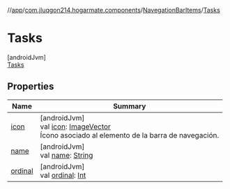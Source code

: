 //[app](../../../../index.md)/[com.jluqgon214.hogarmate.components](../../index.md)/[NavegationBarItems](../index.md)/[Tasks](index.md)

# Tasks

[androidJvm]\
[Tasks](index.md)

## Properties

| Name | Summary |
|---|---|
| [icon](../icon.md) | [androidJvm]<br>val [icon](../icon.md): [ImageVector](https://developer.android.com/reference/kotlin/androidx/compose/ui/graphics/vector/ImageVector.html)<br>Ícono asociado al elemento de la barra de navegación. |
| [name](../-settings/index.md#-372974862%2FProperties%2F-912451524) | [androidJvm]<br>val [name](../-settings/index.md#-372974862%2FProperties%2F-912451524): [String](https://kotlinlang.org/api/latest/jvm/stdlib/kotlin-stdlib/kotlin/-string/index.html) |
| [ordinal](../-settings/index.md#-739389684%2FProperties%2F-912451524) | [androidJvm]<br>val [ordinal](../-settings/index.md#-739389684%2FProperties%2F-912451524): [Int](https://kotlinlang.org/api/latest/jvm/stdlib/kotlin-stdlib/kotlin/-int/index.html) |
